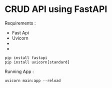 # CRUD API using FastAPI

Requirements :
 * Fast Api
 * Uvicorn
 * 
 *
 
``` pip install fastapi ```<br>
``` pip install uvicorn[standard] ```


Running App : 

``` uvicorn main:app --reload ```
